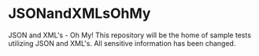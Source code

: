 # JSONandXMLsOhMy
JSON and XML's - Oh My!  This repository will be the home of sample tests utilizing JSON and XML's.  All sensitive information has been changed.
